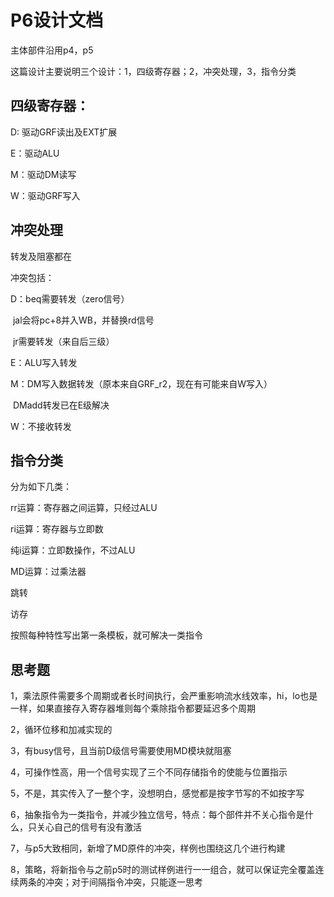 # P6设计文档

主体部件沿用p4，p5

这篇设计主要说明三个设计：1，四级寄存器；2，冲突处理，3，指令分类

## 四级寄存器：

D: 驱动GRF读出及EXT扩展

E：驱动ALU

M：驱动DM读写

W：驱动GRF写入

## 冲突处理

转发及阻塞都在

冲突包括：

D：beq需要转发（zero信号）

​       jal会将pc+8并入WB，并替换rd信号

​       jr需要转发（来自后三级）

E：ALU写入转发

M：DM写入数据转发（原本来自GRF_r2，现在有可能来自W写入）

​        DMadd转发已在E级解决

W：不接收转发

## 指令分类

分为如下几类：

rr运算：寄存器之间运算，只经过ALU

ri运算：寄存器与立即数

纯i运算：立即数操作，不过ALU

MD运算：过乘法器

跳转

访存



按照每种特性写出第一条模板，就可解决一类指令



## 思考题

1，乘法原件需要多个周期或者长时间执行，会严重影响流水线效率，hi，lo也是一样，如果直接存入寄存器堆则每个乘除指令都要延迟多个周期

2，循环位移和加减实现的

3，有busy信号，且当前D级信号需要使用MD模块就阻塞

4，可操作性高，用一个信号实现了三个不同存储指令的使能与位置指示

5，不是，其实传入了一整个字，没想明白，感觉都是按字节写的不如按字写

6，抽象指令为一类指令，并减少独立信号，特点：每个部件并不关心指令是什么，只关心自己的信号有没有激活

7，与p5大致相同，新增了MD原件的冲突，样例也围绕这几个进行构建

8，策略，将新指令与之前p5时的测试样例进行一一组合，就可以保证完全覆盖连续两条的冲突；对于间隔指令冲突，只能逐一思考

​       

